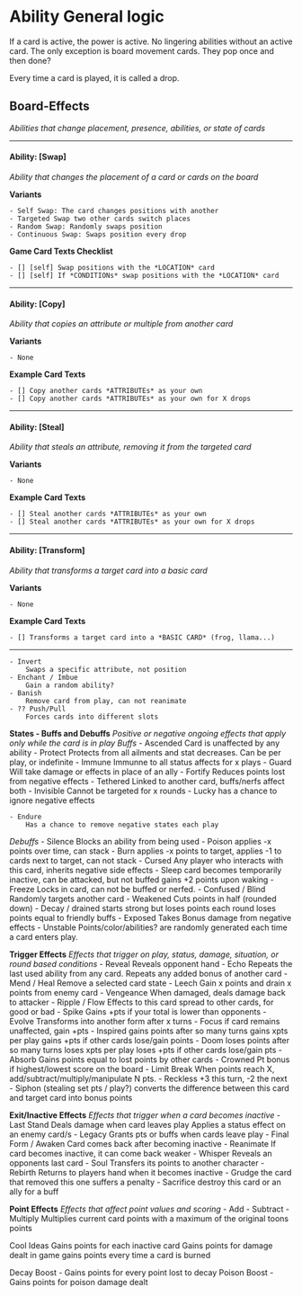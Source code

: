 # Ability General logic
If a card is active, the power is active. No lingering abilities without an active card.
The only exception is board movement cards. They pop once and then done?

Every time a card is played, it is called a drop.



## Board-Effects
*Abilities that change placement, presence, abilities, or state of cards*

---

#### Ability: [Swap]
*Ability that changes the placement of a card or cards on the board*

**Variants**

    - Self Swap: The card changes positions with another 
    - Targeted Swap two other cards switch places
    - Random Swap: Randomly swaps position
    - Continuous Swap: Swaps position every drop

**Game Card Texts Checklist**

    - [] [self] Swap positions with the *LOCATION* card
    - [] [self] If *CONDITIONs* swap positions with the *LOCATION* card

---

#### Ability: [Copy]
*Ability that copies an attribute or multiple from another card*

**Variants**

    - None

**Example Card Texts**

    - [] Copy another cards *ATTRIBUTEs* as your own
    - [] Copy another cards *ATTRIBUTEs* as your own for X drops

---

#### Ability: [Steal]
*Ability that steals an attribute, removing it from the targeted card*

**Variants**

    - None

**Example Card Texts**

    - [] Steal another cards *ATTRIBUTEs* as your own
    - [] Steal another cards *ATTRIBUTEs* as your own for X drops

---

#### Ability: [Transform]
*Ability that transforms a target card into a basic card*

**Variants**

    - None

**Example Card Texts**

    - [] Transforms a target card into a *BASIC CARD* (frog, llama...)

---

    

    - Invert
        Swaps a specific attribute, not position
    - Enchant / Imbue
        Gain a random ability?
    - Banish 
        Remove card from play, can not reanimate
    - ?? Push/Pull
        Forces cards into different slots


**States - Buffs and Debuffs**
*Positive or negative ongoing effects that apply only while the card is in play*
*Buffs*
    - Ascended
        Card is unaffected by any ability
    - Protect
        Protects from all ailments and stat decreases.
        Can be per play, or indefinite
    - Immune
        Immunne to all status affects for x plays
    - Guard
        Will take damage or effects in place of an ally
    - Fortify
        Reduces points lost from negative effects
    - Tethered
        Linked to another card, buffs/nerfs affect both
    - Invisible
        Cannot be targeted for x rounds
    - Lucky
        has a chance to ignore negative effects

    - Endure
        Has a chance to remove negative states each play

*Debuffs*
    - Silence
        Blocks an ability from being used
    - Poison
        applies -x points over time, can stack
    - Burn
        applies -x points to target, applies -1 to cards next to target, can not stack
    - Cursed
        Any player who interacts with this card, inherits negative side effects
    - Sleep
        card becomes temporarily inactive, can be attacked, but not buffed
        gains +2 points upon waking
    - Freeze
        Locks in card, can not be buffed or nerfed.
    - Confused / Blind
        Randomly targets another card
    - Weakened
        Cuts points in half (rounded down)
    - Decay / drained
        starts strong but loses points each round
        loses points equal to friendly buffs
    - Exposed
        Takes Bonus damage from negative effects
    - Unstable
        Points/color/abilities? are randomly generated each time a card enters play. 


**Trigger Effects**
*Effects that trigger on play, status, damage, situation, or round based conditions*
    - Reveal
        Reveals opponent hand
    - Echo
        Repeats the last used ability from any card.
        Repeats any added bonus of another card
    - Mend / Heal
        Remove a selected card state
    - Leech
        Gain x points and drain x points from enemy card
    - Vengeance
        When damaged, deals damage back to attacker
    - Ripple / Flow
        Effects to this card spread to other cards, for good or bad
    - Spike
        Gains +pts if your total is lower than opponents
    - Evolve
        Transforms into another form after x turns
    - Focus
        if card remains unaffected, gain +pts
    - Inspired
        gains points after so many turns
        gains xpts per play
        gains +pts if other cards lose/gain points
    - Doom
        loses points after so many turns
        loses xpts per play
        loses +pts if other cards lose/gain pts
    - Absorb
        Gains points equal to lost points by other cards
    - Crowned
        Pt bonus if highest/lowest score on the board
    - Limit Break
        When points reach X, add/subtract/multiply/manipulate N pts.
    - Reckless
        +3 this turn, -2 the next
    - Siphon (stealing set pts / play?)
        converts the difference between this card and target card into bonus points


**Exit/Inactive Effects**
*Effects that trigger when a card becomes inactive*
    - Last Stand
        Deals damage when card leaves play
        Applies a status effect on an enemy card/s
    - Legacy
        Grants pts or buffs when cards leave play
    - Final Form / Awaken
        Card comes back after becoming inactive
    - Reanimate
        If card becomes inactive, it can come back weaker
    - Whisper
        Reveals an opponents last card
    - Soul
        Transfers its points to another character
    - Rebirth
        Returns to players hand when it becomes inactive
    - Grudge
        the card that removed this one suffers a penalty
    - Sacrifice
        destroy this card or an ally for a buff


**Point Effects**
*Effects that affect point values and scoring*
    - Add
    - Subtract
    - Multiply
        Multiplies current card points with a maximum of the original toons points





Cool Ideas
Gains points for each inactive card
Gains points for damage dealt in game
gains points every time a card is burned

Decay Boost - Gains points for every point lost to decay
Poison Boost - Gains points for poison damage dealt